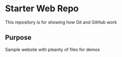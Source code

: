 # Starter Web Repo

This repository is for showing how Git and GitHub work

## Purpose

Sample website with pleanty of files for demos
